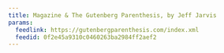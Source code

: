 ```yaml
---
title: Magazine & The Gutenberg Parenthesis, by Jeff Jarvis
params:
  feedlink: https://gutenbergparenthesis.com/index.xml
  feedid: 0f2e45a9310c0460263ba2984ff2aef2
---
```


